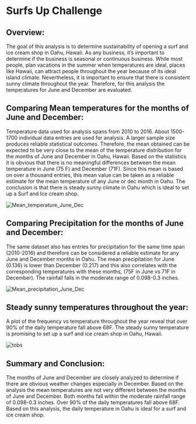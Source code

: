 # **Surfs Up Challenge**

## **Overview:**

The goal of this analysis is to determine sustainability of opening a surf and ice cream shop in Oahu, Hawaii. As any business, it’s important to determine if the business is seasonal or continuous business. While most people, plan vacations in the summer when temperatures are ideal, places like Hawaii, can attract people throughout the year because of its ideal island climate. Nevertheless, it is important to ensure that there is consistent sunny climate throughout the year. Therefore, for this analysis the temperatures for June and December are evaluated.

## **Comparing Mean temperatures for the months of June and December:**

Temperature data used for analysis spans from 2010 to 2016. About 1500-1700 individual data entries are used for analysis. A larger sample size produces reliable statistical outcomes. Therefore, the mean obtained can be expected to be very close to the mean of the temperature distribution for the months of June and December in Oahu, Hawaii. Based on the statistics it is obvious that there is no meaningful differences between the mean temperature in June (75 F) and December (71F). Since this mean is based on over a thousand entries, this mean value can be taken as a reliable estimate for the mean temperature of any June or dec month in Oahu. The conclusion is that there is steady sunny climate in Oahu which is ideal to set up a Surf and Ice cream shop.

![Mean_temperature_June_Dec](https://user-images.githubusercontent.com/116985403/227315002-f449241f-0902-4652-8ec8-c5599dace030.png)

## **Comparing Precipitation for the months of June and December:**

The same dataset also has entries for precipitation for the same time span (2010-2016) and therefore can be considered a reliable estimate for any June and December months in Oahu. The mean precipitation for June (0.136) is lower than December (0.217) and this also correlates with the corresponding temperatures with these months, (75F in June vs 71F in December). The rainfall falls in the moderate range of 0.098-0.3 inches.

![Mean_precipitation_June_Dec](https://user-images.githubusercontent.com/116985403/227315233-fe66a027-372c-4f2d-8f0f-af550135751a.png)

## **Steady sunny temperatures throughout the year:**

A plot of the frequency vs temperature throughout the year reveal that over 90% of the daily temperature fall above 68F. The steady sunny temperature is promising to set up a surf and ice cream shop in Oahu, Hawaii.

![tobs](https://user-images.githubusercontent.com/116985403/227315345-066b3bdd-aaa6-477c-aeae-7d56024e271f.png)

## **Summary and Conclusion:**

The months of June and December are closely analyzed to determine if there are obvious weather changes especially in December. Based on the analysis the mean temperatures are not very different between the months of June and December. Both months fall within the moderate rainfall range of 0.098-0.3 inches. Over 90% of the daily temperatures fall above 68F. Based on this analysis, the daily temperature in Oahu is ideal for a surf and ice cream shop. 

